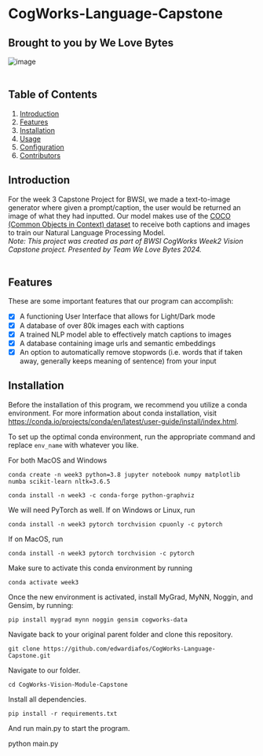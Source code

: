 # CogWorks-Language-Capstone
## Brought to you by We Love Bytes
![image](https://github.com/user-attachments/assets/7fae1fdf-7ea8-4563-8c20-559208ea15e1)
<br/>
<br/>

## Table of Contents
1. [Introduction](#introduction)
2. [Features](#features)
3. [Installation](#installation)
4. [Usage](#usage)
5. [Configuration](#configuration)
6. [Contributors](#contributors)

## Introduction
For the week 3 Capstone Project for BWSI, we made a text-to-image generator where given a prompt/caption, the user would be returned an image of what they had inputted. 
Our model makes use of the [COCO (Common Objects in Context) dataset](https://cocodataset.org/#home) to receive both captions and images to train our Natural Language Processing Model. 
<br/>
*Note: This project was created as part of BWSI CogWorks Week2 Vision Capstone project.*
*Presented by Team We Love Bytes 2024.*
<br/>
<br/>
## Features
These are some important features that our program can accomplish:
- [x] A functioning User Interface that allows for Light/Dark mode
- [x] A database of over 80k images each with captions
- [x] A trained NLP model able to effectively match captions to images
- [x] A database containing image urls and semantic embeddings
- [x] An option to automatically remove stopwords (i.e. words that if taken away, generally keeps meaning of sentence) from your input

## Installation

Before the installation of this program, we recommend you utilize a conda environment.
For more information about conda installation, visit https://conda.io/projects/conda/en/latest/user-guide/install/index.html.

To set up the optimal conda environment, run the appropriate command and replace `env_name` with whatever you like.

For both MacOS and Windows
```
conda create -n week3 python=3.8 jupyter notebook numpy matplotlib numba scikit-learn nltk=3.6.5
```
```
conda install -n week3 -c conda-forge python-graphviz
```

We will need PyTorch as well. If on Windows or Linux, run
```
conda install -n week3 pytorch torchvision cpuonly -c pytorch
```

If on MacOS, run
```
conda install -n week3 pytorch torchvision -c pytorch
```

Make sure to activate this conda environment by running
```
conda activate week3
```
Once the new environment is activated, install MyGrad, MyNN, Noggin, and Gensim, by running:
```
pip install mygrad mynn noggin gensim cogworks-data
```
Navigate back to your original parent folder and clone this repository.
```
git clone https://github.com/edwardiafos/CogWorks-Language-Capstone.git
```
Navigate to our folder.
```
cd CogWorks-Vision-Module-Capstone
```
Install all dependencies.
```
pip install -r requirements.txt
```
And run main.py to start the program.

python main.py



